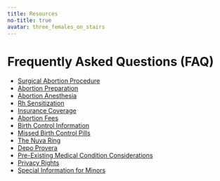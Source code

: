 ```yaml
---
title: Resources
no-title: true
avatar: three_females_on_stairs
---
```


Frequently Asked Questions (FAQ)
================================

- [Surgical Abortion Procedure]
- [Abortion Preparation]
- [Abortion Anesthesia]
- [Rh Sensitization]
- [Insurance Coverage]
- [Abortion Fees]
- [Birth Control Information]
- [Missed Birth Control Pills]
- [The Nuva Ring]
- [Depo Provera]
- [Pre-Existing Medical Condition Considerations]
- [Privacy Rights]
- [Special Information for Minors]

[Surgical Abortion Procedure]: /abortion_options/surgical_abortion_procedure/
[Abortion Preparation]: /abortion_options/surgical_abortion_procedure/abortion_preparation/
[Abortion Anesthesia]: /abortion_options/surgical_abortion_procedure/abortion_anesthesia/
[Rh Sensitization]: /resources/rh_sensitization/
[Insurance Coverage]: /about_us/insurance_coverage/
[Abortion Fees]: /abortion_options/surgical_abortion_procedure/abortion_fees/
[Birth Control Information]: /birth_control/birth_control_choices_and_information/
[Missed Birth Control Pills]: /birth_control/birth_control_choices_and_information/missed_birth_control_pills/
[The Nuva Ring]: /birth_control/the_nuva_ring/
[Depo Provera]: /birth_control/depo_provera/
[Pre-Existing Medical Condition Considerations]: /abortion_options/surgical_abortion_procedure/preexisting_medical_condition_considerations/
[Privacy Rights]: /about_us/privacy_rights/
[Special Information for Minors]: /about_us/special_information_for_minors/

